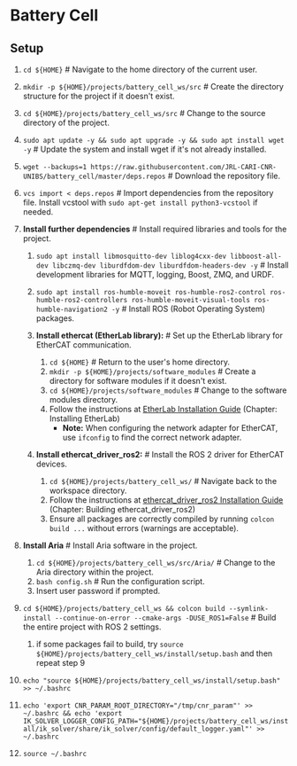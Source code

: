 # Battery Cell

## Setup

1. `cd ${HOME}` # Navigate to the home directory of the current user.
2. `mkdir -p ${HOME}/projects/battery_cell_ws/src` # Create the directory structure for the project if it doesn't exist.
3. `cd ${HOME}/projects/battery_cell_ws/src` # Change to the source directory of the project.
4. `sudo apt update -y && sudo apt upgrade -y && sudo apt install wget -y` # Update the system and install wget if it's not already installed.
5. `wget --backups=1 https://raw.githubusercontent.com/JRL-CARI-CNR-UNIBS/battery_cell/master/deps.repos` # Download the repository file.
6. `vcs import < deps.repos` # Import dependencies from the repository file. Install vcstool with `sudo apt-get install python3-vcstool` if needed.
7. **Install further dependencies** # Install required libraries and tools for the project.
    1. `sudo apt install libmosquitto-dev liblog4cxx-dev libboost-all-dev libczmq-dev liburdfdom-dev liburdfdom-headers-dev -y` # Install development libraries for MQTT, logging, Boost, ZMQ, and URDF.
    2. `sudo apt install ros-humble-moveit ros-humble-ros2-control ros-humble-ros2-controllers ros-humble-moveit-visual-tools ros-humble-navigation2 -y` # Install ROS (Robot Operating System) packages.

    3. **Install ethercat (EtherLab library):** # Set up the EtherLab library for EtherCAT communication.
        1. `cd ${HOME}` # Return to the user's home directory.
        2. `mkdir -p ${HOME}/projects/software_modules` # Create a directory for software modules if it doesn't exist.
        3. `cd ${HOME}/projects/software_modules` # Change to the software modules directory.
        4. Follow the instructions at [EtherLab Installation Guide](https://icube-robotics.github.io/ethercat_driver_ros2/quickstart/installation.html) (Chapter: Installing EtherLab)
            - **Note:** When configuring the network adapter for EtherCAT, use `ifconfig` to find the correct network adapter.

    4. **Install ethercat_driver_ros2:** # Install the ROS 2 driver for EtherCAT devices.
        1. `cd ${HOME}/projects/battery_cell_ws/` # Navigate back to the workspace directory.
        2. Follow the instructions at [ethercat_driver_ros2 Installation Guide](https://icube-robotics.github.io/ethercat_driver_ros2/quickstart/installation.html) (Chapter: Building ethercat_driver_ros2)
        3. Ensure all packages are correctly compiled by running `colcon build ...` without errors (warnings are acceptable).

8. **Install Aria** # Install Aria software in the project.
    1. `cd ${HOME}/projects/battery_cell_ws/src/Aria/` # Change to the Aria directory within the project.
    2. `bash config.sh` # Run the configuration script.
    3. Insert user password if prompted.
9. `cd ${HOME}/projects/battery_cell_ws && colcon build --symlink-install --continue-on-error --cmake-args -DUSE_ROS1=False` # Build the entire project with ROS 2 settings.
   1.  if some packages fail to build, try `source ${HOME}/projects/battery_cell_ws/install/setup.bash` and then repeat step 9
10. `echo "source ${HOME}/projects/battery_cell_ws/install/setup.bash" >> ~/.bashrc`
11. `echo 'export CNR_PARAM_ROOT_DIRECTORY="/tmp/cnr_param"' >> ~/.bashrc && echo 'export IK_SOLVER_LOGGER_CONFIG_PATH="${HOME}/projects/battery_cell_ws/install/ik_solver/share/ik_solver/config/default_logger.yaml"' >> ~/.bashrc`
12. `source ~/.bashrc`
